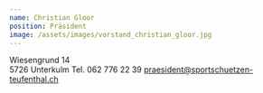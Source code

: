 ```yaml
---
name: Christian Gloor
position: Präsident
image: /assets/images/vorstand_christian_gloor.jpg
---
```

Wiesengrund 14  
5726 Unterkulm
Tel. 062 776 22 39
praesident@sportschuetzen-teufenthal.ch
